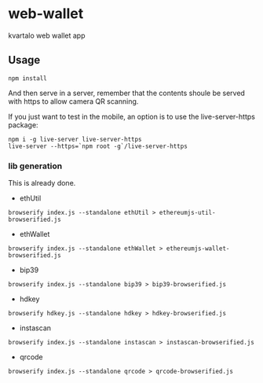 # web-wallet
kvartalo web wallet app



## Usage
```
npm install
```

And then serve in a server, remember that the contents shoule be served with https to allow camera QR scanning. 

If you just want to test in the mobile, an option is to use the live-server-https package:

```
npm i -g live-server live-server-https
live-server --https=`npm root -g`/live-server-https
```

### lib generation
This is already done.

- ethUtil
```
browserify index.js --standalone ethUtil > ethereumjs-util-browserified.js
```

- ethWallet
```
browserify index.js --standalone ethWallet > ethereumjs-wallet-browserified.js
```

- bip39
```
browserify index.js --standalone bip39 > bip39-browserified.js
```

- hdkey
```
browserify hdkey.js --standalone hdkey > hdkey-browserified.js
```

- instascan
```
browserify index.js --standalone instascan > instascan-browserified.js
```

- qrcode
```
browserify index.js --standalone qrcode > qrcode-browserified.js
```
